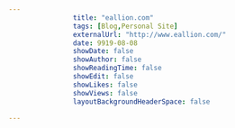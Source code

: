 ---
                title: "eallion.com"
                tags: [Blog,Personal Site]
                externalUrl: "http://www.eallion.com/"
                date: 9919-08-08
                showDate: false
                showAuthor: false
                showReadingTime: false
                showEdit: false
                showLikes: false
                showViews: false
                layoutBackgroundHeaderSpace: false
                ---
